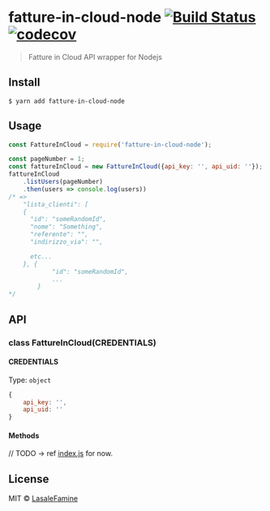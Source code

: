 # fatture-in-cloud-node [![Build Status](https://travis-ci.org/LasaleFamine/fatture-in-cloud-node.svg?branch=master)](https://travis-ci.org/LasaleFamine/fatture-in-cloud-node) [![codecov](https://codecov.io/gh/LasaleFamine/fatture-in-cloud-node/badge.svg?branch=master)](https://codecov.io/gh/LasaleFamine/fatture-in-cloud-node?branch=master)

> Fatture in Cloud API wrapper for Nodejs


## Install

```
$ yarn add fatture-in-cloud-node
```


## Usage

```js
const FattureInCloud = require('fatture-in-cloud-node');

const pageNumber = 1;
const fattureInCloud = new FattureInCloud({api_key: '', api_uid: ''});
fattureInCloud
	.listUsers(pageNumber)
	.then(users => console.log(users))
/* =>
	"lista_clienti": [
    {
      "id": "someRandomId",
      "nome": "Something",
      "referente": "",
      "indirizzo_via": "",

      etc...
    }, {
			"id": "someRandomId",
			...
		}
*/
```


## API

### class FattureInCloud(CREDENTIALS)

#### CREDENTIALS

Type: `object`

```js
{
	api_key: '',
	api_uid: ''
}
```

#### Methods

// TODO -> ref [index.js](https://github.com/LasaleFamine/fatture-in-cloud-node/blob/master/src/index.js) for now.

## License

MIT © [LasaleFamine](https://godev.space)
